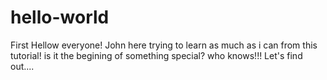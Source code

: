# hello-world
First 
Hellow everyone! John here  trying to learn as much as i can from this tutorial! is it the begining of something special? who knows!!! Let's find out....
